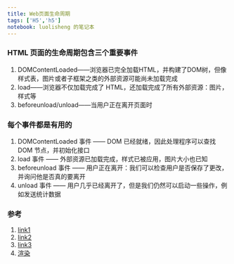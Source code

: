 ```yaml
---
title: Web页面生命周期
tags: ['H5','h5']
notebook: luolisheng 的笔记本
---
```


### HTML 页面的生命周期包含三个重要事件

1. DOMContentLoaded——浏览器已完全加载HTML，并构建了DOM树，但像样式表，图片或者子框架之类的外部资源可能尚未加载完成
2. load——浏览器不仅加载完成了 HTML，还加载完成了所有外部资源：图片，样式等
3. beforeunload/unload——当用户正在离开页面时

### 每个事件都是有用的

1. DOMContentLoaded 事件 —— DOM 已经就绪，因此处理程序可以查找 DOM 节点，并初始化接口
2. load 事件 —— 外部资源已加载完成，样式已被应用，图片大小也已知
3. beforeunload 事件 —— 用户正在离开：我们可以检查用户是否保存了更改，并询问他是否真的要离开
4. unload 事件 —— 用户几乎已经离开了，但是我们仍然可以启动一些操作，例如发送统计数据

### 参考

1. [link1](https://zh.javascript.info/onload-ondomcontentloaded)
2. [link2](https://developer.mozilla.org/zh-CN/docs/Web/API/Document/DOMContentLoaded_event)
3. [link3](https://www.cnblogs.com/dahe1989/p/11765066.html)
4. [渲染](http://eux.baidu.com/blog/fe/Chrome%E7%9A%84First%20Paint)
